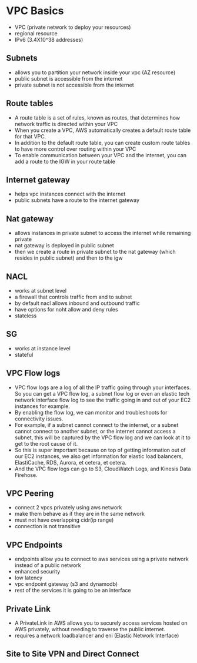 # VPC Basics
- VPC (private network to deploy your resources)
- regional resource
- IPv6 (3.4X10^38 addresses)

## Subnets
- allows you to partition your network inside your vpc (AZ resource)
- public subnet is accessible from the internet
- private subnet is not accessible from the internet

## Route tables
- A route table is a set of rules, known as routes, that determines how network traffic is directed within your VPC
- When you create a VPC, AWS automatically creates a default route table for that VPC.
- In addition to the default route table, you can create custom route tables to have more control over routing within your VPC
- To enable communication between your VPC and the internet, you can add a route to the IGW in your route table

## Internet gateway
- helps vpc instances connect with the internet
- public subnets have a route to the internet gateway

## Nat gateway
- allows instances in private subnet to access the internet while remaining private
- nat gateway is deployed in public subnet
- then we create a route in private subnet to the nat gateway (which resides in public subnet) and then to the igw

## NACL
- works at subnet level
- a firewall that controls traffic from and to subnet
- by default nacl allows inbound and outbound traffic
- have options for noht allow and deny rules
- stateless

## SG
- works at instance level
- stateful

## VPC Flow logs
- VPC flow logs are a log of all the IP traffic going through your interfaces. So you can get a VPC flow log, a subnet flow log
or even an elastic tech network interface flow log to see the traffic going in and out of your EC2 instances for example.
- By enabling the flow log, we can monitor and troubleshoots for connectivity issues.
- For example, if a subnet cannot connect to the internet, or a subnet cannot connect to another subnet, or the internet cannot access a subnet,
this will be captured by the VPC flow log and we can look at it to get to the root cause of it.
- So this is super important because on top of getting information out of our EC2 instances, we also get information for elastic load balancers, ElastiCache,
RDS, Aurora, et cetera, et cetera.
- And the VPC flow logs can go to S3, CloudWatch Logs, and Kinesis Data Firehose.

## VPC Peering
- connect 2 vpcs privately using aws network
- make them behave as if they are in the same network
- must not have overlapping cidr(ip range)
- connection is not transitive

## VPC Endpoints
- endpoints allow you to connect to aws services using a private network instead of a public network
- enhanced security
- low latency
- vpc endpoint gateway (s3 and dynamodb)
- rest of the services it is going to be an interface

## Private Link
- A PrivateLink in AWS allows you to securely access services hosted on AWS privately, without needing to traverse the public internet.
- requires a network loadbalancer and eni (Elastic Network Interface)

## Site to Site VPN and Direct Connect








